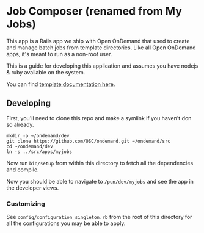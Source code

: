 # Job Composer (renamed from My Jobs)

This app is a Rails app we ship with Open OnDemand that used to create and manage batch jobs
from template directories. Like all Open OnDemand apps, it's meant to run as a non-root user.

This is a guide for developing this application and assumes you have nodejs & ruby available on the system.

You can find [template documentation here](https://osc.github.io/ood-documentation/latest/customization.html#custom-job-composer-templates).

## Developing

First, you'll need to clone this repo and make a symlink if you haven't don so already.

```text
mkdir -p ~/ondemand/dev
git clone https://github.com/OSC/ondemand.git ~/ondemand/src
cd ~/ondemand/dev
ln -s ../src/apps/myjobs
```

Now run `bin/setup` from within this directory to fetch all the dependencies
and compile.

Now you should be able to navigate to `/pun/dev/myjobs` and see the app
in the developer views.

### Customizing

See `config/configuration_singleton.rb` from the root of this directory for all
the configurations you may be able to apply.
